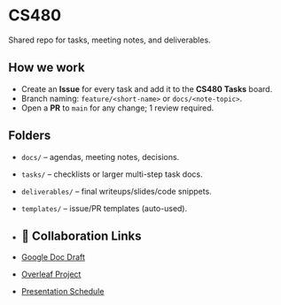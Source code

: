 # CS480

Shared repo for tasks, meeting notes, and deliverables.

## How we work
- Create an **Issue** for every task and add it to the **CS480 Tasks** board.
- Branch naming: `feature/<short-name>` or `docs/<note-topic>`.
- Open a **PR** to `main` for any change; 1 review required.

## Folders
- `docs/` – agendas, meeting notes, decisions.
- `tasks/` – checklists or larger multi-step task docs.
- `deliverables/` – final writeups/slides/code snippets.
- `templates/` – issue/PR templates (auto-used).

- ## 🔗 Collaboration Links
- [Google Doc Draft](https://docs.google.com/document/d/xxxx)  
- [Overleaf Project](https://www.overleaf.com/project/xxxx)  
- [Presentation Schedule](https://docs.google.com/spreadsheets/d/1pFlOTXB-AaRHpdP7dfKGgAysqLyVgN5THnimKhNkuUs/edit?usp=sharing)  

